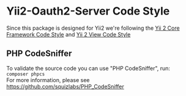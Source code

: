 Yii2-Oauth2-Server Code Style
=============================

Since this package is designed for Yii2 we're following the [Yii 2 Core Framework Code Style](
https://github.com/yiisoft/yii2/blob/master/docs/internals/core-code-style.md#yii-2-core-framework-code-style)
and [Yii 2 View Code Style](
https://github.com/yiisoft/yii2/blob/master/docs/internals/view-code-style.md#yii-2-view-code-style)

PHP CodeSniffer
---------------
To validate the source code you can use "PHP CodeSniffer", run:   
`composer phpcs`  
For more information, please see https://github.com/squizlabs/PHP_CodeSniffer
